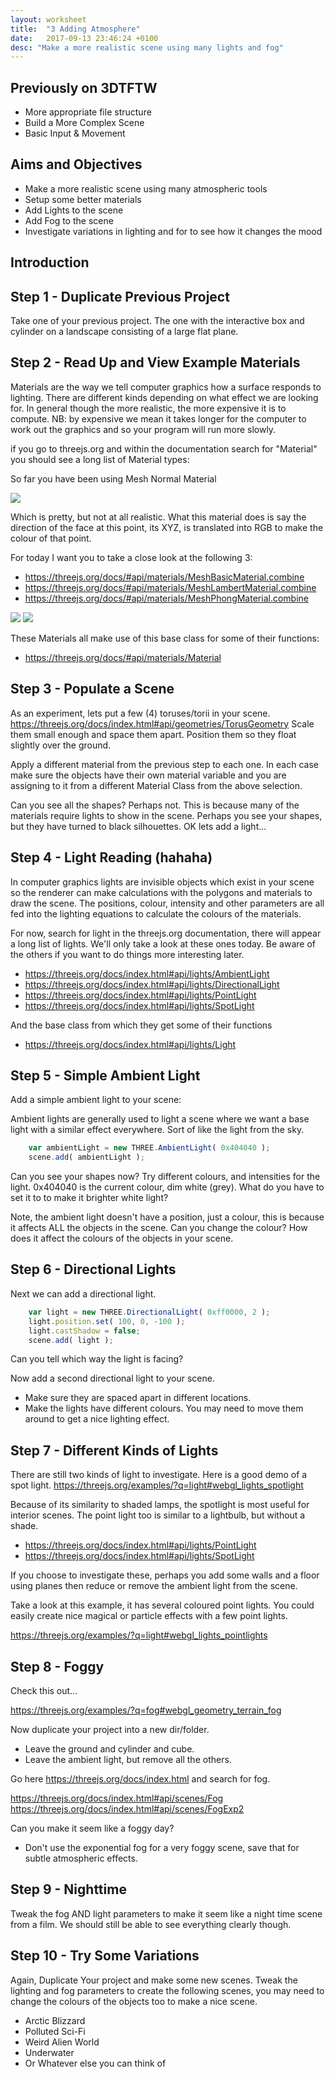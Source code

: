 ```yaml
---
layout: worksheet
title:  "3 Adding Atmosphere"
date:   2017-09-13 23:46:24 +0100
desc: "Make a more realistic scene using many lights and fog"
---
```


## Previously on 3DTFTW

- More appropriate file structure
- Build a More Complex Scene
- Basic Input & Movement

## Aims and Objectives

- Make a more realistic scene using many atmospheric tools
- Setup some better materials
- Add Lights to the scene
- Add Fog to the scene
- Investigate variations in lighting and for to see how it changes the mood

## Introduction

## Step 1 - Duplicate Previous Project

Take one of your previous project. The one with the interactive box and cylinder on a landscape consisting of a large flat plane.

## Step 2 - Read Up and View Example Materials

Materials are the way we tell computer graphics how a surface responds to lighting. There are different kinds depending on what effect we are looking for. In general though the more realistic, the more expensive it is to compute. NB: by expensive we mean it takes longer for the computer to work out the graphics and so your program will run more slowly.

if you go to threejs.org and within the documentation search for "Material" you should see a long list of Material types:

So far you have been using Mesh Normal Material

![](../../assets/MeshNormalMaterial.png)

Which is pretty, but not at all realistic. What this material does is say the direction of the face at this point, its XYZ, is translated into RGB to make the colour of that point.


For today I want you to take a close look at the following 3:
- <https://threejs.org/docs/#api/materials/MeshBasicMaterial.combine>
- <https://threejs.org/docs/#api/materials/MeshLambertMaterial.combine>
- <https://threejs.org/docs/#api/materials/MeshPhongMaterial.combine>


<!-- - <https://threejs.org/docs/index.html#api/materials/MeshStandardMaterial> -->

![](../../assets/MeshBasicMaterial.png)
![](../../assets/MeshLambertMaterial.png)

These Materials all make use of this base class for some of their functions:
- <https://threejs.org/docs/#api/materials/Material>

## Step 3 - Populate a Scene

As an experiment, lets put a few (4) toruses/torii in your scene.
<https://threejs.org/docs/index.html#api/geometries/TorusGeometry>
Scale them small enough and space them apart. Position them so they float slightly over the ground.

Apply a different material from the previous step to each one. In each case make sure the objects have their own material variable and you are assigning to it from a different Material Class from the above selection.

Can you see all the shapes? Perhaps not. This is because many of the materials require lights to show in the scene. Perhaps you see your shapes, but they have turned to black silhouettes. OK lets add a light...

## Step 4 - Light Reading (hahaha)

In computer graphics lights are invisible objects which exist in your scene so the renderer can make calculations with the polygons and materials to draw the scene. The positions, colour, intensity and other parameters are all fed into the lighting equations to calculate the colours of the materials.

For now, search for light in the threejs.org documentation, there will appear a long list of lights. We'll only take a look at these ones today. Be aware of the others if you want to do things more interesting later.

- <https://threejs.org/docs/index.html#api/lights/AmbientLight>
- <https://threejs.org/docs/index.html#api/lights/DirectionalLight>
- <https://threejs.org/docs/index.html#api/lights/PointLight>
- <https://threejs.org/docs/index.html#api/lights/SpotLight>

And the base class from which they get some of their functions
- <https://threejs.org/docs/index.html#api/lights/Light>

## Step 5 - Simple Ambient Light

Add a simple ambient light to your scene:

Ambient lights are generally used to light a scene where we want a base light with a similar effect everywhere. Sort of like the light from the sky.

~~~ javascript
    var ambientLight = new THREE.AmbientLight( 0x404040 );
    scene.add( ambientLight );
~~~

Can you see your shapes now? Try different colours, and intensities for the light.
0x404040 is the current colour, dim white (grey). What do you have to set it to to make it brighter white light?

Note, the ambient light doesn't have a position, just a colour, this is because it affects ALL the objects in the scene. Can you change the colour? How does it affect the colours of the objects in your scene.

## Step 6 - Directional Lights

Next we can add a directional light.

~~~ javascript
    var light = new THREE.DirectionalLight( 0xff0000, 2 );
    light.position.set( 100, 0, -100 );
    light.castShadow = false;
    scene.add( light );
~~~

Can you tell which way the light is facing?

Now add a second directional light to your scene.
- Make sure they are spaced apart in different locations.
- Make the lights have different colours.
You may need to move them around to get a nice lighting effect.

## Step 7 - Different Kinds of Lights

There are still two kinds of light to investigate. Here is a good demo of a spot light.
<https://threejs.org/examples/?q=light#webgl_lights_spotlight>

Because of its similarity to shaded lamps, the spotlight is most useful for interior scenes. The point light too is similar to a lightbulb, but without a shade.
- https://threejs.org/docs/index.html#api/lights/PointLight
- https://threejs.org/docs/index.html#api/lights/SpotLight

If you choose to investigate these, perhaps you add some walls and a floor using planes then reduce or remove the ambient light from the scene.

Take a look at this example, it has several coloured point lights. You could easily create nice magical or particle effects with a few point lights.

<https://threejs.org/examples/?q=light#webgl_lights_pointlights>

## Step 8 - Foggy

Check this out...

<https://threejs.org/examples/?q=fog#webgl_geometry_terrain_fog>

Now duplicate your project into a new dir/folder.
- Leave the ground and cylinder and cube.
- Leave the ambient light, but remove all the others.

Go here <https://threejs.org/docs/index.html> and search for fog.

https://threejs.org/docs/index.html#api/scenes/Fog
https://threejs.org/docs/index.html#api/scenes/FogExp2

Can you make it seem like a foggy day?
 - Don't use the exponential fog for a very foggy scene, save that for subtle atmospheric effects.

## Step 9 - Nighttime

Tweak the fog AND light parameters to make it seem like a night time scene from a film. We should still be able to see everything clearly though.

## Step 10 - Try Some Variations

Again, Duplicate Your project and make some new scenes. Tweak the lighting and fog parameters to create the following scenes, you may need to change the colours of the objects too to make a nice scene.

- Arctic Blizzard
- Polluted Sci-Fi
- Weird Alien World
- Underwater
- Or Whatever else you can think of
